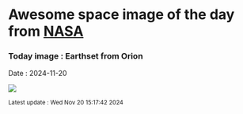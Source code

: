 
# Awesome space image of the day from [NASA](https://api.nasa.gov/)

### Today image : Earthset from Orion
Date : 2024-11-20

![](https://apod.nasa.gov/apod/image/2411/earthset-snap01.png)

<small>Latest update : Wed Nov 20 15:17:42 2024</small>
        